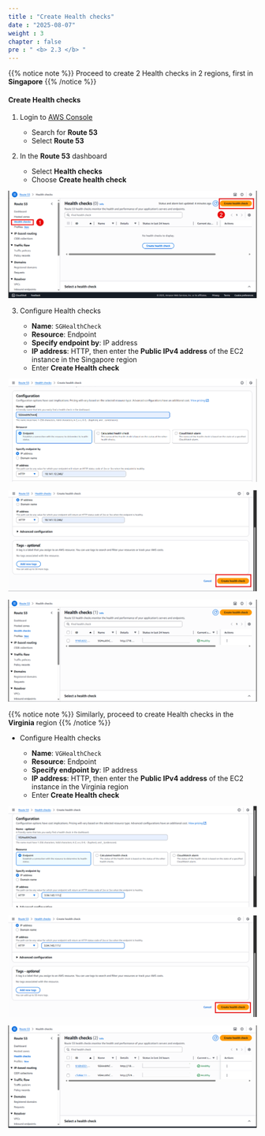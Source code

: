 ```yaml
---
title : "Create Health checks"
date : "2025-08-07"
weight : 3
chapter : false
pre : " <b> 2.3 </b> "
---
```


{{% notice note %}}
Proceed to create 2 Health checks in 2 regions, first in **Singapore**
{{% /notice %}}

#### Create Health checks

1. Login to [AWS Console](https://aws.amazon.com/console/)

    - Search for **Route 53**
    - Select **Route 53**

2. In the **Route 53** dashboard

    - Select **Health checks**
    - Choose **Create health check**

![CreateHealthcheck](/static/images/01/CHC1.png?featherlight=false&width=90pc)

3. Configure Health checks

    - **Name**: `SGHealthCheck`
    - **Resource**: Endpoint
    - **Specify endpoint by**: IP address
    - **IP address**: HTTP, then enter the **Public IPv4 address** of the EC2 instance in the Singapore region
    - Enter **Create Health check**

![CreateHealthcheck](/static/images/01/CHC2.png?featherlight=false&width=90pc)

![CreateHealthcheck](/static/images/01/CHC3.png?featherlight=false&width=90pc)

![CreateHealthcheck](/static/images/01/CHC4.png?featherlight=false&width=90pc)

{{% notice note %}}
Similarly, proceed to create Health checks in the **Virginia** region
{{% /notice %}}

- Configure Health checks
  
    - **Name**: `VGHealthCheck`
    - **Resource**: Endpoint
    - **Specify endpoint by**: IP address
    - **IP address**: HTTP, then enter the **Public IPv4 address** of the EC2 instance in the Virginia region
    - Enter **Create Health check**

![CreateHealthcheck](/static/images/01/CHC5.png?featherlight=false&width=90pc)

![CreateHealthcheck](/static/images/01/CHC6.png?featherlight=false&width=90pc)

![CreateHealthcheck](/static/images/01/CHC7.png?featherlight=false&width=90pc)